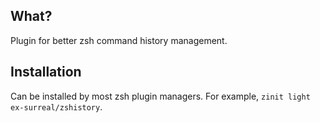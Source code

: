## What?

Plugin for better zsh command history management.

## Installation

Can be installed by most zsh plugin managers. For example, `zinit light ex-surreal/zshistory`.
